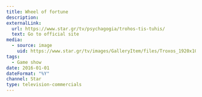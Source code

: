 ```yaml
---
title: Wheel of fortune
description:
externalLink:
  url: https://www.star.gr/tv/psychagogia/trohos-tis-tuhis/
  text: Go to official site
media:
  - source: image
    uid: https://www.star.gr/tv/images/GalleryItem/files/Troxos_1920x1004c_19-20.jpg
tags: 
  - Game show
date: 2016-01-01
dateFormat: "%Y"
channel: Star
type: television-commercials
---
```

